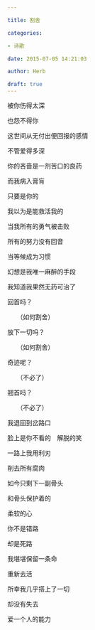 ```yaml
---

title: 割舍

categories:

- 诗歌

date: 2015-07-05 14:21:03

author: Herb

draft: true
---
```


被你伤得太深

也怨不得你

这世间从无付出便回报的感情

不管爱得多深



你的吝啬是一剂苦口的良药

而我病入膏肓

只要是你的

我以为是能救活我的



当我所有的勇气被击败

所有的努力没有回音

当等候成为习惯

幻想是我唯一麻醉的手段

我知道我果然无药可治了



回首吗？

　　（如何割舍）

放下一切吗？

　　（如何割舍）

奇迹呢？

　　（不必了）

翘首吗？

　　（不必了）



我退回到岔路口

脸上是你不看的　解脱的笑

一路上我用利刃

削去所有腐肉

如今只剩下一副骨头

和骨头保护着的

柔软的心



你不是错路

却是死路

我堪堪保留一条命

重新去活

所幸我几乎搭上了一切

却没有失去

爱一个人的能力